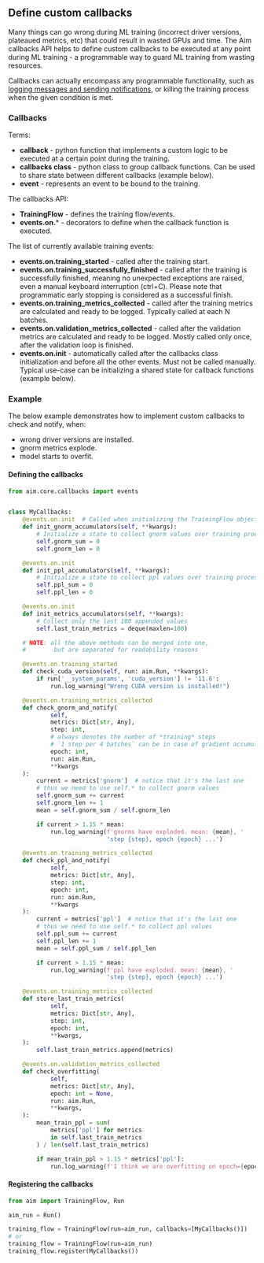 ## Define custom callbacks

Many things can go wrong during ML training (incorrect driver versions, plateaued metrics, etc)
that could result in wasted GPUs and time.
The Aim callbacks API helps to define custom callbacks to be executed at any point during
ML training - a programmable way to guard ML training from wasting resources.

Callbacks can actually encompass any programmable functionality, such as 
[logging messages and sending notifications](./logging.html), or
killing the training process when the given condition is met.

### Callbacks

Terms:
- **callback** - python function that implements a custom logic to be executed at a certain point during the training.
- **callbacks class** - python class to group callback functions. Can be used to share state between different callbacks (example below).
- **event** - represents an event to be bound to the training.

The callbacks API:
- **TrainingFlow** - defines the training flow/events.
- **events.on.*** - decorators to define when the callback function is executed.

The list of currently available training events:
- **events.on.training_started** - called after the training start.
- **events.on.training_successfully_finished** - called after the training is successfully finished, meaning no unexpected exceptions are raised, even a manual keyboard interruption (ctrl+C). Please note that programmatic early stopping is considered as a successful finish.
- **events.on.training_metrics_collected** - called after the training metrics are calculated and ready to be logged. Typically called at each N batches.
- **events.on.validation_metrics_collected** - called after the validation metrics are calculated and ready to be logged. Mostly called only once, after the validation loop is finished.
- **events.on.init** - automatically called after the callbacks class initialization and before all the other events. Must not be called manually. Typical use-case can be initializing a shared state for callback functions (example below).

### Example

The below example demonstrates how to implement custom callbacks to check and notify, when:
- wrong driver versions are installed.
- gnorm metrics explode.
- model starts to overfit.

#### Defining the callbacks

```python
from aim.core.callbacks import events


class MyCallbacks:
    @events.on.init  # Called when initializing the TrainingFlow object
    def init_gnorm_accumulators(self, **kwargs):
        # Initialize a state to collect gnorm values over training process
        self.gnorm_sum = 0
        self.gnorm_len = 0

    @events.on.init
    def init_ppl_accumulators(self, **kwargs):
        # Initialize a state to collect ppl values over training process
        self.ppl_sum = 0
        self.ppl_len = 0

    @events.on.init
    def init_metrics_accumulators(self, **kwargs):
        # Collect only the last 100 appended values
        self.last_train_metrics = deque(maxlen=100)

    # NOTE: all the above methods can be merged into one, 
    #        but are separated for readability reasons

    @events.on.training_started
    def check_cuda_version(self, run: aim.Run, **kwargs):
        if run['__system_params', 'cuda_version'] != '11.6':
            run.log_warning("Wrong CUDA version is installed!")

    @events.on.training_metrics_collected
    def check_gnorm_and_notify(
            self,
            metrics: Dict[str, Any],
            step: int,
            # always denotes the number of *training* steps
            # `1 step per 4 batches` can be in case of gradient accumulation
            epoch: int,
            run: aim.Run,
            **kwargs
    ):
        current = metrics['gnorm']  # notice that it's the last one
        # thus we need to use self.* to collect gnorm values
        self.gnorm_sum += current
        self.gnorm_len += 1
        mean = self.gnorm_sum / self.gnorm_len

        if current > 1.15 * mean:
            run.log_warning(f'gnorms have exploded. mean: {mean}, '
                            'step {step}, epoch {epoch} ...')

    @events.on.training_metrics_collected
    def check_ppl_and_notify(
            self,
            metrics: Dict[str, Any],
            step: int,
            epoch: int,
            run: aim.Run,
            **kwargs
    ):
        current = metrics['ppl']  # notice that it's the last one
        # thus we need to use self.* to collect ppl values
        self.ppl_sum += current
        self.ppl_len += 1
        mean = self.ppl_sum / self.ppl_len

        if current > 1.15 * mean:
            run.log_warning(f'ppl have exploded. mean: {mean}, '
                            'step {step}, epoch {epoch} ...')

    @events.on.training_metrics_collected
    def store_last_train_metrics(
            self,
            metrics: Dict[str, Any],
            step: int,
            epoch: int,
            **kwargs,
    ):
        self.last_train_metrics.append(metrics)

    @events.on.validation_metrics_collected
    def check_overfitting(
            self,
            metrics: Dict[str, Any],
            epoch: int = None,
            run: aim.Run,
            **kwargs,
    ):
        mean_train_ppl = sum(
            metrics['ppl'] for metrics
            in self.last_train_metrics
        ) / len(self.last_train_metrics)

        if mean_train_ppl > 1.15 * metrics['ppl']:
            run.log_warning(f'I think we are overfitting on epoch={epoch}')
```

#### Registering the callbacks

```python
from aim import TrainingFlow, Run

aim_run = Run()

training_flow = TrainingFlow(run=aim_run, callbacks=[MyCallbacks()])
# or
training_flow = TrainingFlow(run=aim_run)
training_flow.register(MyCallbacks())
```
